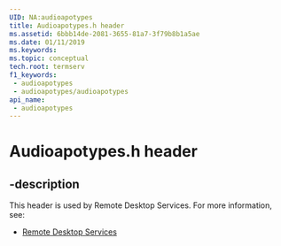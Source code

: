 ```yaml
---
UID: NA:audioapotypes
title: Audioapotypes.h header
ms.assetid: 6bbb14de-2081-3655-81a7-3f79b8b1a5ae
ms.date: 01/11/2019
ms.keywords: 
ms.topic: conceptual
tech.root: termserv
f1_keywords:
 - audioapotypes
 - audioapotypes/audioapotypes
api_name:
 - audioapotypes
---
```


# Audioapotypes.h header


## -description

This header is used by Remote Desktop Services. For more information, see:

- [Remote Desktop Services](../_termserv/index.md)

